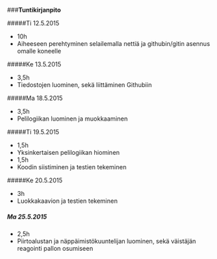 ###**Tuntikirjanpito**

#####Ti 12.5.2015
* 10h
* Aiheeseen perehtyminen selailemalla nettiä ja githubin/gitin asennus omalle koneelle

#####Ke 13.5.2015
* 3,5h
* Tiedostojen luominen, sekä liittäminen Githubiin


#####Ma 18.5.2015
* 3,5h
* Pelilogiikan luominen ja muokkaaminen


#####Ti 19.5.2015
* 1,5h
* Yksinkertaisen pelilogiikan hiominen
* 1,5h
* Koodin siistiminen ja testien tekeminen

#####Ke 20.5.2015
* 3h
* Luokkakaavion ja testien tekeminen

##### Ma 25.5.2015
* 2,5h
* Piirtoalustan ja näppäimistökuuntelijan luominen, sekä väistäjän reagointi pallon osumiseen